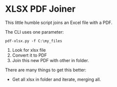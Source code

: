 # XLSX PDF Joiner

This little humble script joins an Excel file with a PDF.

The CLI uses one parameter:

```
pdf-xlsx.py -f C:\my_files
```

1. Look for xlsx file 
2. Convert it to PDF
3. Join this new PDF with other in folder.

There are many things to get this better:
- Get all xlsx in folder and iterate, merging all.